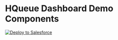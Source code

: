 # HQueue Dashboard Demo Components

<a href="https://githubsfdeploy.herokuapp.com?owner=ulistaerk&repo=homatenQueuesDemo&ref=master">
  <img alt="Deploy to Salesforce"
       src="https://raw.githubusercontent.com/afawcett/githubsfdeploy/master/deploy.png">
</a>
